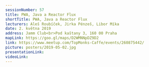 ```yaml
---
sessionNumber: 57
title: PWA, Java a Reactor Flux
shortTitle: PWA, Java a Reactor Flux
lecturers: Aleš Roubíček, Jirka Pénzeš, Libor Míka
date: 2. května 2019
address: Jamm Club<br>Pod kaštany 3, 160 00 Praha
mapLink: https://goo.gl/maps/D2WMNNpDZ9D2
link: https://www.meetup.com/TopMonks-Caffe/events/260875442/
picture: posters/2019-05-02.jpg
presentationLink:
videoLink:
---
```

